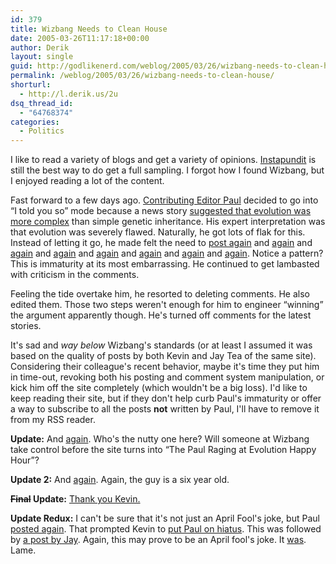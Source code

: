 ```yaml
---
id: 379
title: Wizbang Needs to Clean House
date: 2005-03-26T11:17:18+00:00
author: Derik
layout: single
guid: http://godlikenerd.com/weblog/2005/03/26/wizbang-needs-to-clean-house/
permalink: /weblog/2005/03/26/wizbang-needs-to-clean-house/
shorturl:
  - http://l.derik.us/2u
dsq_thread_id:
  - "64768374"
categories:
  - Politics
---
```

I like to read a variety of blogs and get a variety of opinions. [Instapundit](http://instapundit.com) is still the best way to do get a full sampling. I forgot how I found Wizbang, but I enjoyed reading a lot of the content.

Fast forward to a few days ago. [Contributing Editor Paul](mailto:paul@wizbangblog.com) decided to go into &#8220;I told you so&#8221; mode because a news story [suggested that evolution was more complex](http://wizbangblog.com/archives/005452.php) than simple genetic inheritance. His expert interpretation was that evolution was severely flawed. Naturally, he got lots of flak for this. Instead of letting it go, he made felt the need to [post again](http://wizbangblog.com/archives/005457.php) and [again](http://wizbangblog.com/archives/005458.php) and [again](http://wizbangblog.com/archives/005469.php) and [again](http://wizbangblog.com/archives/005482.php) and [again](http://wizbangblog.com/archives/005483.php) and [again](http://wizbangblog.com/archives/005485.php) and [again](http://wizbangblog.com/archives/005492.php) and [again](http://wizbangblog.com/archives/005493.php). Notice a pattern? This is immaturity at its most embarrassing. He continued to get lambasted with criticism in the comments.

Feeling the tide overtake him, he resorted to deleting comments. He also edited them. Those two steps weren't enough for him to engineer &#8220;winning&#8221; the argument apparently though. He's turned off comments for the latest stories.

It's sad and _way below_ Wizbang's standards (or at least I assumed it was based on the quality of posts by both Kevin and Jay Tea of the same site). Considering their colleague's recent behavior, maybe it's time they put him in time-out, revoking both his posting and comment system manipulation, or kick him off the site completely (which wouldn't be a big loss). I'd like to keep reading their site, but if they don't help curb Paul's immaturity or offer a way to subscribe to all the posts **not** written by Paul, I'll have to remove it from my RSS reader.

**Update:** And [again](http://wizbangblog.com/archives/005511.php). Who's the nutty one here? Will someone at Wizbang take control before the site turns into &#8220;The Paul Raging at Evolution Happy Hour&#8221;?

**Update 2:** And [again](http://wizbangblog.com/archives/005532.php). Again, the guy is a six year old.

**<strike>Final</strike> Update:** [Thank you Kevin.](http://wizbangblog.com/archives/005534.php)

**Update Redux:** I can't be sure that it's not just an April Fool's joke, but Paul [posted again](http://wizbangblog.com/archives/005552.php). That prompted Kevin to [put Paul on hiatus](http://wizbangblog.com/archives/005553.php). This was followed by [a post by Jay](http://wizbangblog.com/archives/005545.php). Again, this may prove to be an April fool's joke. It [was](http://wizbangblog.com/archives/005558.php). Lame.